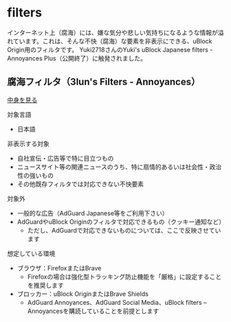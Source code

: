 # filters
インターネット上（腐海）には、嫌な気分や悲しい気持ちになるような情報が溢れています。これは、そんな不快（腐海）な要素を非表示にできる、uBlock Origin用のフィルタです。
Yuki2718さんのYuki's uBlock Japanese filters - Annoyances Plus（公開終了）に触発されました。

## 腐海フィルタ（3lun's Filters - Annoyances）
[中身を見る](https://raw.githubusercontent.com/3lun/filters/main/annoyances.txt)

対象言語
- 日本語

非表示する対象
- 自社宣伝・広告等で特に目立つもの
- ニュースサイト等の関連ニュースのうち、特に扇情的あるいは社会性・政治性の強いもの
- その他既存フィルタでは対応できない不快要素

対象外
- 一般的な広告（AdGuard Japanese等をご利用下さい）
- AdGuardやuBlock Originのフィルタで対応できるもの（クッキー通知など）
  - ただし、AdGuardで対応できないものについては、ここで反映させています
 
想定している環境
- ブラウザ：FirefoxまたはBrave
  - Firefoxの場合は強化型トラッキング防止機能を「厳格」に設定することを推奨します 
- ブロッカー：uBlock OriginまたはBrave Shields
  - AdGuard Annoyances、AdGuard Social Media、uBlock filters – Annoyancesを購読していることを前提とします

